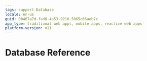 ```yaml
---
tags: support-Database
locale: en-us
guid: 00467a7d-fad6-4a53-9210-5065c66aeb7c
app_type: traditional web apps, mobile apps, reactive web apps
platform-version: o11
---
```


# Database Reference
